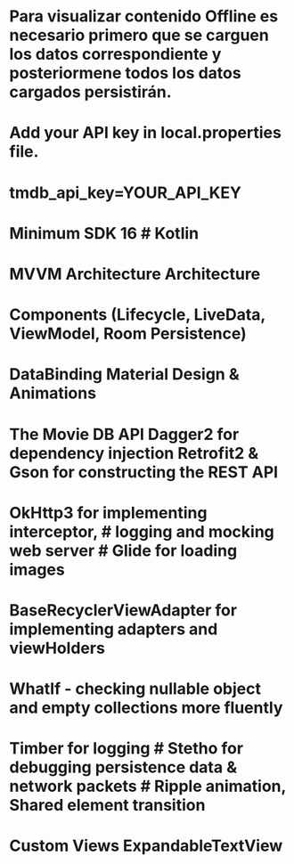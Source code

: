 # Para visualizar contenido Offline es necesario primero que se carguen los datos correspondiente y posteriormene todos los datos cargados persistirán. 

# Add your API key in local.properties file.
# tmdb_api_key=YOUR_API_KEY

# Minimum SDK 16 # Kotlin 
# MVVM Architecture Architecture 
# Components (Lifecycle, LiveData, ViewModel, Room Persistence) 
# DataBinding Material Design & Animations 
# The Movie DB API Dagger2 for dependency injection Retrofit2 & Gson for constructing the REST API 
# OkHttp3 for implementing interceptor, # logging and mocking web server # Glide for loading images 
# BaseRecyclerViewAdapter for implementing adapters and viewHolders 
# WhatIf - checking nullable object and empty collections more fluently 
# Timber for logging # Stetho for debugging persistence data & network packets # Ripple animation, Shared element transition 
# Custom Views ExpandableTextView
